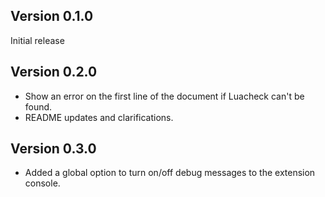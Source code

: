 ## Version 0.1.0

Initial release

## Version 0.2.0

- Show an error on the first line of the document if Luacheck can't be found.
- README updates and clarifications.

## Version 0.3.0

- Added a global option to turn on/off debug messages to the extension console.
